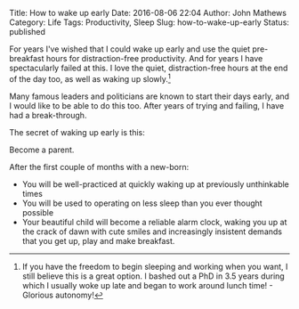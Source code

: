 Title: How to wake up early
Date: 2016-08-06 22:04
Author: John Mathews
Category: Life
Tags: Productivity, Sleep
Slug: how-to-wake-up-early
Status: published

For years I've wished that I could wake up early and use the quiet
pre-breakfast hours for distraction-free productivity. And for years I
have spectacularly failed at this. I love the quiet, distraction-free
hours at the end of the day too, as well as waking up slowly.[^1] 

Many famous leaders and politicians are known to start their days early,
and I would like to be able to do this too. After years of trying and
failing, I have had a break-through.

The secret of waking up early is this:

Become a parent.

After the first couple of months with a new-born:

-   You will be well-practiced at quickly waking up at previously
    unthinkable times
-   You will be used to operating on less sleep than you ever thought
    possible
-   Your beautiful child will become a reliable alarm clock, waking you
    up at the crack of dawn with cute smiles and increasingly insistent
    demands that you get up, play and make breakfast.

[^1]: If you have the freedom to begin sleeping and working when you want, I still believe this is a great option. I bashed out a PhD in 3.5 years during which I usually woke up late and began to work around lunch time! - Glorious autonomy!
